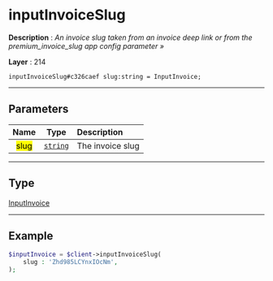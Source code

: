 # inputInvoiceSlug

**Description** : *An invoice slug taken from an invoice deep link or from the premium\_invoice\_slug app config parameter &raquo;*

**Layer** : 214

```tl
inputInvoiceSlug#c326caef slug:string = InputInvoice;
```

---

## Parameters

| Name | Type | Description |
| :---: | :---: | :--- |
| <mark>slug</mark> | [`string`](type/string) | The invoice slug |

---

## Type

[InputInvoice](type/InputInvoice)

---

## Example

```php
$inputInvoice = $client->inputInvoiceSlug(
	slug : 'Zhd985LCYnxIOcNm',
);
```